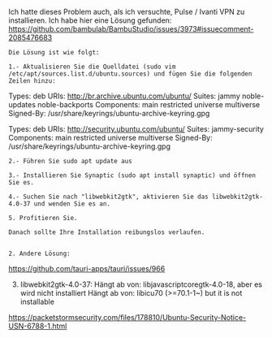  Ich hatte dieses Problem auch, als ich versuchte, Pulse / Ivanti VPN zu installieren. Ich habe hier eine Lösung gefunden: https://github.com/bambulab/BambuStudio/issues/3973#issuecomment-2085476683

    Die Lösung ist wie folgt:   

    1.- Aktualisieren Sie die Quelldatei (sudo vim /etc/apt/sources.list.d/ubuntu.sources) und fügen Sie die folgenden Zeilen hinzu:

Types: deb
URIs: http://br.archive.ubuntu.com/ubuntu/
Suites: jammy noble-updates noble-backports
Components: main restricted universe multiverse
Signed-By: /usr/share/keyrings/ubuntu-archive-keyring.gpg

Types: deb
URIs: http://security.ubuntu.com/ubuntu/
Suites: jammy-security
Components: main restricted universe multiverse
Signed-By: /usr/share/keyrings/ubuntu-archive-keyring.gpg

    2.- Führen Sie sudo apt update aus

    3.- Installieren Sie Synaptic (sudo apt install synaptic) und öffnen Sie es.

    4.- Suchen Sie nach "libwebkit2gtk", aktivieren Sie das libwebkit2gtk-4.0-37 und wenden Sie es an.

    5. Profitieren Sie.   

    Danach sollte Ihre Installation reibungslos verlaufen.   


    2. Andere Lösung: 

https://github.com/tauri-apps/tauri/issues/966

3. libwebkit2gtk-4.0-37:
 Hängt ab von: libjavascriptcoregtk-4.0-18, aber es wird nicht installiert
 Hängt ab von: libicu70 (>=70.1-1~) but it is not installable

https://packetstormsecurity.com/files/178810/Ubuntu-Security-Notice-USN-6788-1.html

